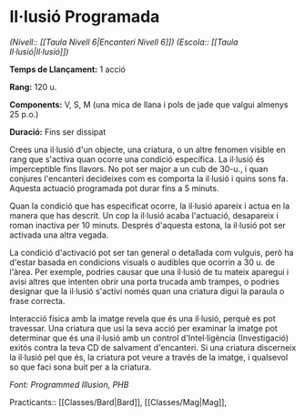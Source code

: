 # Il·lusió Programada

*(Nivell:: [[Taula Nivell 6|Encanteri Nivell 6]]) (Escola:: [[Taula Il·lusió|Il·lusió]])*

**Temps de Llançament:** 1 acció

**Rang:** 120 u.

**Components:** V, S, M (una mica de llana i pols de jade que valgui almenys 25 p.o.)

**Duració:** Fins ser dissipat

Crees una il·lusió d'un objecte, una criatura, o un altre fenomen visible en rang que s'activa quan ocorre una condició específica. La il·lusió és imperceptible fins llavors. No pot ser major a un cub de 30-u., i quan conjures l'encanteri decideixes com es comporta la il·lusió i quins sons fa. Aquesta actuació programada pot durar fins a 5 minuts.

Quan la condició que has especificat ocorre, la il·lusió apareix i actua en la manera que has descrit. Un cop la il·lusió acaba l'actuació, desapareix i roman inactiva per 10 minuts. Després d'aquesta estona, la il·lusió pot ser activada una altra vegada.

La condició d'activació pot ser tan general o detallada com vulguis, però ha d'estar basada en condicions visuals o audibles que ocorrin a 30 u. de l'àrea. Per exemple, podries causar que una il·lusió de tu mateix aparegui i avisi altres que intenten obrir una porta trucada amb trampes, o podries designar que la il·lusió s'activi només quan una criatura digui la paraula o frase correcta.

Interacció física amb la imatge revela que és una il·lusió, perquè es pot travessar. Una criatura que usi la seva acció per examinar la imatge pot determinar que és una il·lusió amb un control d'Intel·ligència (Investigació) exitós contra la teva CD de salvament d'encanteri. Si una criatura discerneix la il·lusió pel que és, la criatura pot veure a través de la imatge, i qualsevol so que faci sona buit per a la criatura.


*Font: Programmed Illusion, PHB*



Practicants:: [[Classes/Bard|Bard]], [[Classes/Mag|Mag]],